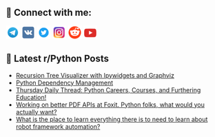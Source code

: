 ## 🔎 Connect with me:
[<img src="https://github.com/bullbesh/bullbesh/blob/main/images/Telegram.png" width="32" height="32" />](https://t.me/bullbesh)
[<img src="https://github.com/bullbesh/bullbesh/blob/main/images/VK.png" width="32" height="32" />](https://vk.com/bullbesh)
[<img src="https://github.com/bullbesh/bullbesh/blob/main/images/Twitter.png" width="32" height="32" />](https://twitter.com/bullbesh1)
[<img src="https://github.com/bullbesh/bullbesh/blob/main/images/Instagram.png" width="32" height="32" />](https://www.instagram.com/bullbesh)
[<img src="https://github.com/bullbesh/bullbesh/blob/main/images/Reddit.png" width="32" height="32" />](https://www.reddit.com/user/bullbesh)
[<img src="https://github.com/bullbesh/bullbesh/blob/main/images/YouTube.png" width="32" height="32" />](https://www.youtube.com/channel/UCtfjRs6uzgq5mfm8S06WTcg)

## 📕 Latest r/Python Posts
<!-- BLOG-POST-LIST:START -->
- [Recursion Tree Visualizer with Ipywidgets and Graphviz](https://www.reddit.com/r/Python/comments/1jkv95a/recursion_tree_visualizer_with_ipywidgets_and/)
- [Python Dependency Management](https://www.reddit.com/r/Python/comments/1jktjip/python_dependency_management/)
- [Thursday Daily Thread: Python Careers, Courses, and Furthering Education!](https://www.reddit.com/r/Python/comments/1jkqpgl/thursday_daily_thread_python_careers_courses_and/)
- [Working on better PDF APIs at Foxit. Python folks, what would you actually want?](https://www.reddit.com/r/Python/comments/1jkpvsz/working_on_better_pdf_apis_at_foxit_python_folks/)
- [What is the place to learn everything there is to need to learn about robot framework automation?](https://www.reddit.com/r/Python/comments/1jkpegt/what_is_the_place_to_learn_everything_there_is_to/)
<!-- BLOG-POST-LIST:END -->
